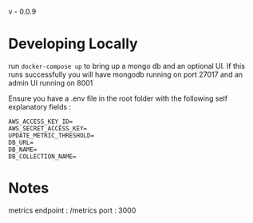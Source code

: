v - 0.0.9

# Developing Locally

run `docker-compose up` to bring up a mongo db and an optional UI. If this runs successfully you will have mongodb running on port 27017
and an admin UI running on 8001

Ensure you have a .env file in the root folder with the following self explanatory fields :

```
AWS_ACCESS_KEY_ID=
AWS_SECRET_ACCESS_KEY=
UPDATE_METRIC_THRESHOLD=
DB_URL=
DB_NAME=
DB_COLLECTION_NAME=
```

# Notes

metrics endpoint : /metrics
port : 3000
